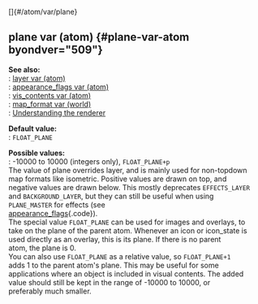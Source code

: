 []{#/atom/var/plane}    
## plane var (atom) {#plane-var-atom byondver="509"}    
**See also:**    
:   [layer var (atom)](/ref/atom/var/layer.md)    
:   [appearance_flags var (atom)](/ref/atom/var/appearance_flags.md)    
:   [vis_contents var (atom)](/ref/atom/var/vis_contents.md)    
:   [map_format var (world)](/ref/world/var/map_format.md)    
:   [Understanding the renderer](/ref/%7Bnotes%7D/renderer.md)    
<!-- -->    
**Default value:**    
:   `FLOAT_PLANE`    
<!-- -->    
**Possible values:**    
:   -10000 to 10000 (integers only), `FLOAT_PLANE+p`    
The value of plane overrides layer, and is mainly used for non-topdown    
map formats like isometric. Positive values are drawn on top, and    
negative values are drawn below. This mostly deprecates `EFFECTS_LAYER`    
and `BACKGROUND_LAYER`, but they can still be useful when using    
`PLANE_MASTER` for effects (see    
[appearance_flags](/ref/atom/var/appearance_flags.md){.code}).    
The special value `FLOAT_PLANE` can be used for images and overlays, to    
take on the plane of the parent atom. Whenever an icon or icon_state is    
used directly as an overlay, this is its plane. If there is no parent    
atom, the plane is 0.    
You can also use `FLOAT_PLANE` as a relative value, so `FLOAT_PLANE+1`    
adds 1 to the parent atom\'s plane. This may be useful for some    
applications where an object is included in visual contents. The added    
value should still be kept in the range of -10000 to 10000, or    
preferably much smaller.  